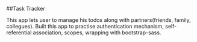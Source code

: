 ##Task Tracker

This app lets user to manage his todos along with partners(friends, family, collegues).
Built this app to practise authentication mechanism, self-referential association, scopes, wrapping with bootstrap-sass.

